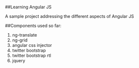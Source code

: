 
##Learning Angular JS

A sample project addressing the different aspects of Angular JS

##Components used so far:
  
  1. ng-translate
  2. ng-grid
  3. angular css injector
  4. twitter bootstrap
  5. twitter bootstrap rtl
  6. jquery


